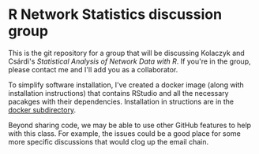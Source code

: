 # R Network Statistics discussion group

This is the git repository for a group that will be discussing Kolaczyk and Csárdi's *Statistical Analysis of Network Data with R*.
If you're in the group, please contact me and I'll add you as a collaborator.  

To simplify software installation, I've created a docker image (along with installation instructions) that contains RStudio and all the necessary pacakges with their dependencies.
Installation in structions are in the [docker subdirectory](https://github.com/Christopher-Peterson/r-network-stats/tree/main/docker).


Beyond sharing code, we may be able to use other GitHub features to help with this class.  For example, the issues could be a good place for some more specific discussions that would clog up the email chain.
